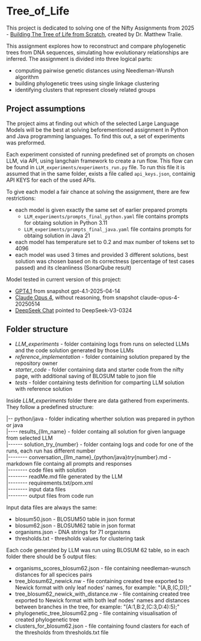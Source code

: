 # Tree_of_Life

This project is dedicated to solving one of the 
Nifty Assignments from 2025 - [Building The Tree of Life from Scratch](http://nifty.stanford.edu/2025/tralie-phylogenetic-trees/), created by Dr. Matthew Tralie.

This assignment explores how to reconstruct and compare phylogenetic trees from DNA sequences, simulating how evolutionary relationships are inferred. The assignment is divided into three logical parts: 
* computing pairwise genetic distances using Needleman-Wunsh algorithm
* building phylogenetic trees using single linkage clustering
* identifying clusters that represent closely related groups

## Project assumptions
The project aims at finding out which of the selected Large Language Models will be the best at solving beforementioned assignment in Python and Java programming languages. To find this out, a set of experiments was preformed.

Each experiment consisted of running predefined set of prompts on chosen LLM, via API, using langchain framework to create a run flow. This flow can be found in `LLM_experiments/experiments_run.py` file. To run this file it is assumed that in the same folder, exists a file called `api_keys.json`, containig API KEYS for each of the used APIs. 

To give each model a fair chance at solving the assignment, there are few restrictions:
* each model is given exactly the same set of earlier prepared prompts
    *  `LLM_experiments/prompts_final_python.yaml` file contains prompts for obtaing solution in Python 3.11
    *  `LLM_experiments/prompts_final_java.yaml` file contains prompts for obtaing solution in Java 21 
* each model has temperature set to 0.2 and max number of tokens set to 4096 
* each model was used 3 times and provided 3 different solutions, best solution was chosen based on its correctness (percentage of test cases passed) and its cleanliness (SonarQube result)

Model tested in current version of this project:
* [GPT4.1](https://platform.openai.com/docs/models/gpt-4.1) from snapshot gpt-4.1-2025-04-14
* [Claude Opus 4](https://docs.anthropic.com/en/docs/about-claude/models/overview#model-comparison-table), without reasoning, from snapshot claude-opus-4-20250514
* [DeepSeek Chat](https://api-docs.deepseek.com/) pointed to DeepSeek-V3-0324

## Folder structure 

* *LLM_experiments* - folder containing logs from runs on selected LLMs and the code solution generated by those LLMs
* *reference_implementation* - folder containing solution prepared by the repository owner
* *starter_code* - folder containing data and starter code from the nifty page, with additional saving of BLOSUM table to json file
* *tests* - folder containing tests definition for comparting LLM solution with reference solution

Inside *LLM_experiments* folder there are data gathered from experiments. They follow a predefined structure:

|-- python/java - folder indicating wherther solution was prepared in python or java \
|---- results_{llm_name} - folder containg all solution for given language from selected LLM \
|------ solution_try_{number} - folder containg logs and code for one of the runs, each run has different number \
|-------- conversation_{llm_name}_{python/java}_try_{number}.md - markdown file containg all prompts and responses \
|-------- code files with solution \
|-------- readMe.md file generated by the LLM \
|-------- requirements.txt/pom.xml \
|-------- input data files \
|-------- output files from code run


Input data files are always the same:
* blosum50.json - BLOSUM50 table in json format
* blosum62.json - BLOSUM62 table in json format
* organisms.json - DNA strings for 71 organisms
* thresholds.txt - thresholds values for clustering task

Each code generated by LLM was run using BLOSUM 62 table, so in each folder there should be 5 output files:
* organisms_scores_blosum62.json - file containing needleman-wunsch distances for all specices pairs
* tree_blosum62_newick.nw - file containing created tree exported to Newick format with only leaf nodes' names, for example: "(A,B,(C,D));" 
* tree_blosum62_newick_with_distance.nw - file containing created tree exported to Newick format with both leaf nodes' names and distances between branches in the tree, for example: "(A:1,B:2,(C:3,D:4):5);"  
* phylogenetic_tree_blosum62.png - file containing visualisation of created phylogenetic tree
* clusters_for_blosum62.json - file containing found clasters for each of the thresholds from thresholds.txt file
